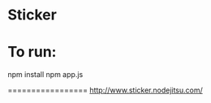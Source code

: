 Sticker
=================
To run:
=================
npm install
npm app.js

=================
http://www.sticker.nodejitsu.com/